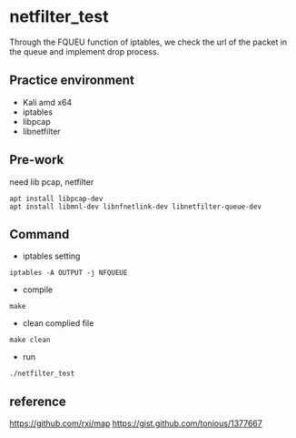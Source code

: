 # netfilter_test


Through the FQUEU function of iptables, we check the url of the packet in the queue and implement drop process.


## Practice environment

- Kali amd x64
- iptables
- libpcap
- libnetfilter

## Pre-work

need lib pcap, netfilter

```
apt install libpcap-dev
apt install libmnl-dev libnfnetlink-dev libnetfilter-queue-dev
```

## Command 

- iptables setting
```
iptables -A OUTPUT -j NFQUEUE
```


- compile
```
make
```
- clean complied file
```
make clean
```
- run
```
./netfilter_test
```


## reference

https://github.com/rxi/map
https://gist.github.com/tonious/1377667